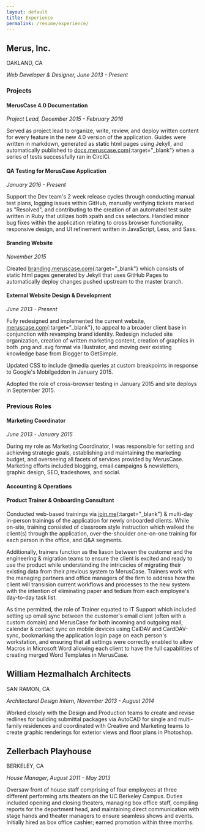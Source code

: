 ```yaml
---
layout: default
title: Experience
permalink: /resume/experience/
---
```

					
## Merus, Inc.

<i class="fa fa-map-marker" aria-hidden="true"></i> OAKLAND, CA

_Web Developer & Designer, June 2013 - Present_


### Projects

#### MerusCase 4.0 Documentation

_Project Lead, December 2015 - February 2016_

Served as project lead to organize, write, review, and deploy written content for every feature in the new 4.0 version of the application.
Guides were written in markdown, generated as static html pages using Jekyll, and automatically published to
[docs.meruscase.com](http://docs.meruscase.com){:target="_blank"} when a series of tests successfully ran in CirclCi.

#### QA Testing for MerusCase Application

_January 2016 - Present_

Support the Dev team's 2 week release cycles through conducting manual test plans, logging issues within GitHub, manually verifying tickets
marked as "Resolved", and contributing to the creation of an automated test suite written in Ruby that utilizes both xpath and css selectors.
Handled minor bug fixes within the application relating to cross browser functionality, responsive design, and UI refinement written in
JavaScript, Less, and Sass.

#### Branding Website

_November 2015_

Created [branding.meruscase.com](http://branding.meruscase.com){:target="_blank"} which consists of static html pages generated by Jekyll
that uses GitHub Pages to automatically deploy changes pushed upstream to the master branch. 

#### External Website Design & Development

_June 2013 - Present_

Fully redesigned and  implemented the current website, [meruscase.com](http://www.meruscase.com){:target="_blank"}, to appeal to a broader
client base in conjunction with revamping brand identity. Redesign included site organization, creation of written marketing content,
creation of graphics in both .png and .svg format via Illustrator, and moving over existing knowledge base from Blogger to GetSimple.  

Updated CSS to include @media queries at custom breakpoints in response to Google's Mobilgeddon in January 2015.

Adopted the role of cross-browser testing in January 2015 and site deploys in September 2015.

### Previous Roles

#### Marketing Coordinator

_June 2013 - January 2015_

During my role as Marketing Coordinator, I was responsible for setting and achieving strategic goals, establishing and maintaining the 
marketing budget, and overseeing all facets of services provided by MerusCase. Marketing efforts included blogging, email campaigns & newsletters,
graphic design, SEO, tradeshows, and social. 

#### Accounting & Operations



#### Product Trainer & Onboarding Consultant

Conducted web-based trainings via [join.me](join.me){:target="_blank"} & multi-day in-person
trainings of the application for newly onboarded clients. While on-site, training consisted of classroom style instruction
which walked the client(s) through the application, over-the-shoulder one-on-one training for each person in the office,
and Q&A segments. 

Additionally, trainers function as  the liason between the customer and the engineering & migration teams
to ensure the client is excited and ready to use the product while understanding the intricacies of migrating their existing data
from their previous system to MerusCase. Trainers work with the managing partners and office managers of the firm to address how the client
will transision current workflows and processes to the new system with the intention of eliminating paper and tedium from each employee's
day-to-day task list. 

As time permitted, the role of Trainer equated to IT Support which included setting up email sync between the customer's email client (often
with a custom domain) and MerusCase for both incoming and outgoing mail, calendar & contact sync on mobile devices using CalDAV and CardDAV-sync,
bookmarking the application login page on each person's workstation, and ensuring that all settings were correctly enabled to allow Macros
in Microsoft Word allowing each client to have the full capabilities of creating merged Word Templates in MerusCase.


## William Hezmalhalch Architects

<i class="fa fa-map-marker" aria-hidden="true"></i> SAN RAMON, CA		

_Architectural Design Intern, November 2013 - August 2014_

Worked closely with the Design and Production teams to create and revise redlines for building submittal packages via AutoCAD for single
and multi-family residences and coordinated with Creative and Marketing teams to create graphic renderings for exterior views and floor plans
in Photoshop.

## Zellerbach Playhouse

<i class="fa fa-map-marker" aria-hidden="true"></i> BERKELEY, CA

_House Manager, August 2011 - May 2013_

Oversaw front of house staff comprising of four employees at three different performing arts theaters on the UC Berkeley Campus.
Duties included opening and closing theaters, managing box office staff, compiling reports for the department head, and maintaining
direct communication with stage hands and theater managers to ensure seamless shows and events. Initially hired as box office cashier;
earned promotion within three months.